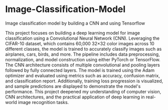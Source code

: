 # Image-Classification-Model
Image classification model by building a CNN and using Tensorflow

This project focuses on building a deep learning model for image classification using a Convolutional Neural Network (CNN). Leveraging the CIFAR-10 dataset, which contains 60,000 32×32 color images across 10 different classes, the model is trained to accurately classify images such as airplanes, cars, birds, and more. The pipeline includes data preprocessing, normalization, and model construction using either PyTorch or TensorFlow. The CNN architecture consists of multiple convolutional and pooling layers followed by fully connected layers. The model is trained using the Adam optimizer and evaluated using metrics such as accuracy, confusion matrix, and classification report. Additionally, training loss progression is visualized, and sample predictions are displayed to demonstrate the model's performance. This project deepened my understanding of computer vision, CNN architectures, and the practical application of deep learning in real-world image recognition tasks.
